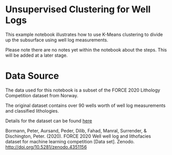 # Unsupervised Clustering for Well Logs
This example notebook illustrates how to use K-Means clustering to divide up the subsurface using well log measurements.

Please note there are no notes yet within the notebook about the steps. This will be added at a later stage.

# Data Source
The data used for this notebook is a subset of the FORCE 2020 Lithology Competition dataset from Norway. 

The original dataset contains over 90 wells worth of well log measurements and classified lithologies.

Details for the dataset can be found [here](http://doi.org/10.5281/zenodo.4351156)

Bormann, Peter, Aursand, Peder, Dilib, Fahad, Manral, Surrender, & Dischington, Peter. (2020). FORCE 2020 Well well log and lithofacies dataset for machine learning competition [Data set]. Zenodo. http://doi.org/10.5281/zenodo.4351156